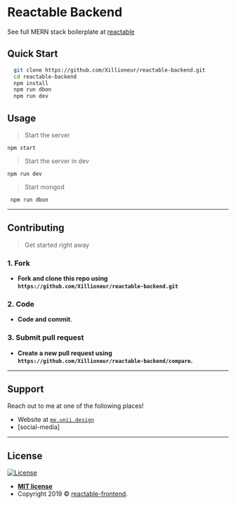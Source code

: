 # Reactable Backend

See full MERN stack boilerplate at [reactable](https://github.com/Xillioneur/reactable)

## Quick Start

```sh
  git clone https://github.com/Xillioneur/reactable-backend.git
  cd reactable-backend
  npm install
  npm run dbon
  npm run dev
```

## Usage

> Start the server

```shell
npm start
```

> Start the server in dev

```shell
npm run dev
```

> Start mongod

```shell
 npm run dbon
```

---

## Contributing

> Get started right away

### 1. Fork

- **Fork and clone this repo using `https://github.com/Xillioneur/reactable-backend.git`**

### 2. Code

- **Code and commit**.

### 3. Submit pull request

- **Create a new pull request using `https://github.com/Xillioneur/reactable-backend/compare`.**

---

## Support

Reach out to me at one of the following places!

- Website at <a href="https://me.unii.design/contact.html" target="_blank">`me.unii.design`</a>
- [social-media]

---

## License

[![License](http://img.shields.io/:license-mit-blue.svg?style=flat-square)](http://badges.mit-license.org)

- **[MIT license](http://opensource.org/licenses/mit-license.php)**
- Copyright 2019 © <a href="#" target="_blank">reactable-frontend</a>.

